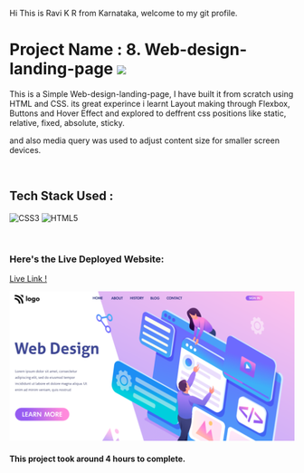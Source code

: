 Hi This is Ravi K R from Karnataka, welcome to my git profile.

# Project Name : 8. Web-design-landing-page ![](https://img.shields.io/badge/Project-8-green)

This is a Simple Web-design-landing-page, I have built it from scratch using HTML and CSS. its great experince i learnt Layout making through Flexbox, Buttons and Hover Effect and explored to deffrent css positions like static, relative, fixed, absolute, sticky. 

and also media query was used to adjust content size for smaller screen devices.

</br>

## Tech Stack Used :

![CSS3](https://img.shields.io/badge/css3-%231572B6.svg?style=for-the-badge&logo=css3&logoColor=white) ![HTML5](https://img.shields.io/badge/html5-%23E34F26.svg?style=for-the-badge&logo=html5&logoColor=white) 

</br>



### Here's the Live Deployed Website:

[Live Link !](https://profound-babka-2cb064.netlify.app/)

![Web Site Image](./thumbnail.png)

#### This project took around 4 hours to complete.